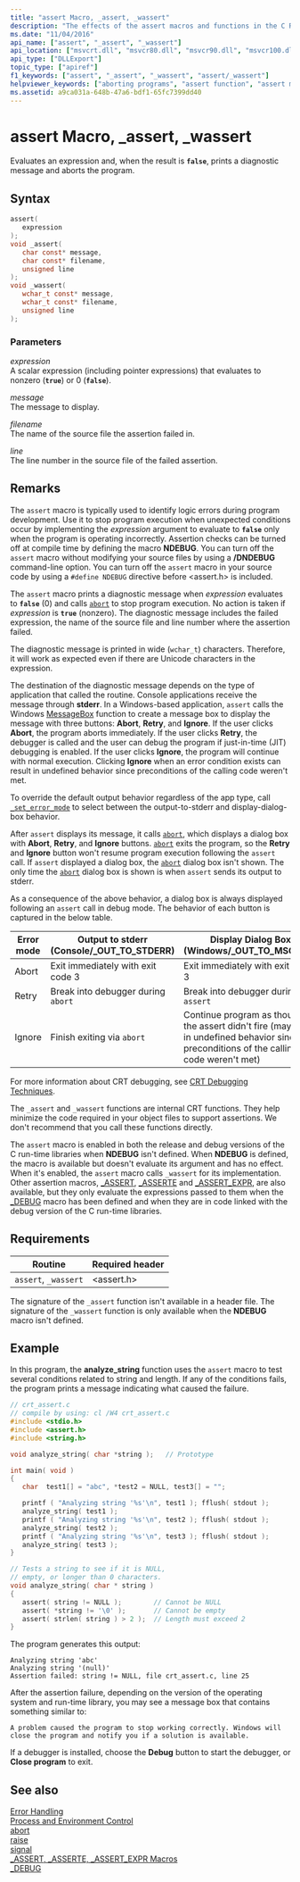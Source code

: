 ```yaml
---
title: "assert Macro, _assert, _wassert"
description: "The effects of the assert macros and functions in the C Runtime."
ms.date: "11/04/2016"
api_name: ["assert", "_assert", "_wassert"]
api_location: ["msvcrt.dll", "msvcr80.dll", "msvcr90.dll", "msvcr100.dll", "msvcr100_clr0400.dll", "msvcr110.dll", "msvcr110_clr0400.dll", "msvcr120.dll", "msvcr120_clr0400.dll", "ucrtbase.dll", "api-ms-win-crt-runtime-l1-1-0.dll"]
api_type: ["DLLExport"]
topic_type: ["apiref"]
f1_keywords: ["assert", "_assert", "_wassert", "assert/_wassert"]
helpviewer_keywords: ["aborting programs", "assert function", "assert macro"]
ms.assetid: a9ca031a-648b-47a6-bdf1-65fc7399dd40
---
```

# assert Macro, _assert, _wassert

Evaluates an expression and, when the result is **`false`**, prints a diagnostic message and aborts the program.

## Syntax

```C
assert(
   expression
);
void _assert(
   char const* message,
   char const* filename,
   unsigned line
);
void _wassert(
   wchar_t const* message,
   wchar_t const* filename,
   unsigned line
);
```

### Parameters

*expression*<br/>
A scalar expression (including pointer expressions) that evaluates to nonzero (**`true`**) or 0 (**`false`**).

*message*<br/>
The message to display.

*filename*<br/>
The name of the source file the assertion failed in.

*line*<br/>
The line number in the source file of the failed assertion.

## Remarks

The `assert` macro is typically used to identify logic errors during program development. Use it to stop program execution when unexpected conditions occur by implementing the *expression* argument to evaluate to **`false`** only when the program is operating incorrectly. Assertion checks can be turned off at compile time by defining the macro **NDEBUG**. You can turn off the `assert` macro without modifying your source files by using a **/DNDEBUG** command-line option. You can turn off the `assert` macro in your source code by using a `#define NDEBUG` directive before \<assert.h> is included.

The `assert` macro prints a diagnostic message when *expression* evaluates to **`false`** (0) and calls [`abort`](abort.md) to stop program execution. No action is taken if *expression* is **`true`** (nonzero). The diagnostic message includes the failed expression, the name of the source file and line number where the assertion failed.

The diagnostic message is printed in wide (`wchar_t`) characters. Therefore, it will work as expected even if there are Unicode characters in the expression.

The destination of the diagnostic message depends on the type of application that called the routine. Console applications receive the message through **stderr**. In a Windows-based application, `assert` calls the Windows [MessageBox](/windows/win32/api/winuser/nf-winuser-messagebox) function to create a message box to display the message with three buttons: **Abort**, **Retry**, and **Ignore**. If the user clicks **Abort**, the program aborts immediately. If the user clicks **Retry**, the debugger is called and the user can debug the program if just-in-time (JIT) debugging is enabled. If the user clicks **Ignore**, the program will continue with normal execution. Clicking **Ignore** when an error condition exists can result in undefined behavior since preconditions of the calling code weren't met.

To override the default output behavior regardless of the app type, call [`_set_error_mode`](set-error-mode.md) to select between the output-to-stderr and display-dialog-box behavior.

After `assert` displays its message, it calls [`abort`](abort.md), which displays a dialog box with  **Abort**, **Retry**, and **Ignore** buttons. [`abort`](abort.md) exits the program, so the **Retry** and **Ignore** button won't resume program execution following the `assert` call. If `assert` displayed a dialog box, the [`abort`](abort.md) dialog box isn't shown. The only time the [`abort`](abort.md) dialog box is shown is when `assert` sends its output to stderr.

As a consequence of the above behavior, a dialog box is always displayed following an `assert` call in debug mode. The behavior of each button is captured in the below table.

|Error mode|Output to stderr (Console/_OUT_TO_STDERR)|Display Dialog Box (Windows/_OUT_TO_MSGBOX)|
|----------|----------------|------------------|
|Abort|Exit immediately with exit code 3|Exit immediately with exit code 3|
|Retry|Break into debugger during `abort`|Break into debugger during `assert`|
|Ignore|Finish exiting via `abort`|Continue program as though the assert didn't fire (may result in undefined behavior since preconditions of the calling code weren't met)|

For more information about CRT debugging, see [CRT Debugging Techniques](/visualstudio/debugger/crt-debugging-techniques).

The `_assert` and `_wassert` functions are internal CRT functions. They help minimize the code required in your object files to support assertions. We don't recommend that you call these functions directly.

The `assert` macro is enabled in both the release and debug versions of the C run-time libraries when **NDEBUG** isn't defined. When **NDEBUG** is defined, the macro is available but doesn't evaluate its argument and has no effect. When it's enabled, the `assert` macro calls `_wassert` for its implementation. Other assertion macros, [_ASSERT](assert-asserte-assert-expr-macros.md), [_ASSERTE](assert-asserte-assert-expr-macros.md) and [_ASSERT_EXPR](assert-asserte-assert-expr-macros.md), are also available, but they only evaluate the expressions passed to them when the [_DEBUG](../../c-runtime-library/debug.md) macro has been defined and when they are in code linked with the debug version of the C run-time libraries.

## Requirements

|Routine|Required header|
|-------------|---------------------|
|`assert`, `_wassert`|\<assert.h>|

The signature of the `_assert` function isn't available in a header file. The signature of the `_wassert` function is only available when the **NDEBUG** macro isn't defined.

## Example

In this program, the **analyze_string** function uses the `assert` macro to test several conditions related to string and length. If any of the conditions fails, the program prints a message indicating what caused the failure.

```C
// crt_assert.c
// compile by using: cl /W4 crt_assert.c
#include <stdio.h>
#include <assert.h>
#include <string.h>

void analyze_string( char *string );   // Prototype

int main( void )
{
   char  test1[] = "abc", *test2 = NULL, test3[] = "";

   printf ( "Analyzing string '%s'\n", test1 ); fflush( stdout );
   analyze_string( test1 );
   printf ( "Analyzing string '%s'\n", test2 ); fflush( stdout );
   analyze_string( test2 );
   printf ( "Analyzing string '%s'\n", test3 ); fflush( stdout );
   analyze_string( test3 );
}

// Tests a string to see if it is NULL,
// empty, or longer than 0 characters.
void analyze_string( char * string )
{
   assert( string != NULL );        // Cannot be NULL
   assert( *string != '\0' );       // Cannot be empty
   assert( strlen( string ) > 2 );  // Length must exceed 2
}
```

The program generates this output:

```Output
Analyzing string 'abc'
Analyzing string '(null)'
Assertion failed: string != NULL, file crt_assert.c, line 25
```

After the assertion failure, depending on the version of the operating system and run-time library, you may see a message box that contains something similar to:

```Output
A problem caused the program to stop working correctly. Windows will close the program and notify you if a solution is available.
```

If a debugger is installed, choose the **Debug** button to start the debugger, or **Close program** to exit.

## See also

[Error Handling](../../c-runtime-library/error-handling-crt.md)<br/>
[Process and Environment Control](../../c-runtime-library/process-and-environment-control.md)<br/>
[abort](abort.md)<br/>
[raise](raise.md)<br/>
[signal](signal.md)<br/>
[_ASSERT, _ASSERTE, _ASSERT_EXPR Macros](assert-asserte-assert-expr-macros.md)<br/>
[_DEBUG](../../c-runtime-library/debug.md)<br/>
